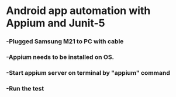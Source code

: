# Android app automation with Appium and Junit-5

### -Plugged Samsung M21 to PC with cable
### -Appium needs to be installed on OS.
### -Start appium server on terminal by "appium" command
### -Run the test

